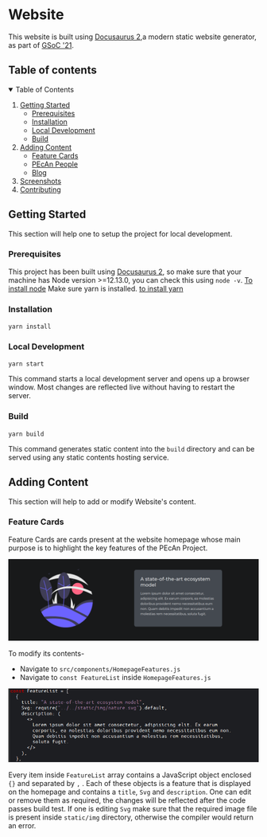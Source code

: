 # Website

This website is built using [Docusaurus 2](https://docusaurus.io/),a modern static website generator,
as part of [GSoC '21](https://summerofcode.withgoogle.com/).

## Table of contents

<details open="open">
  <summary>Table of Contents</summary>
  <ol>
    <li>
      <a href="#getting-started">Getting Started</a>
      <ul>
        <li><a href="#prerequisites">Prerequisites</a></li>
        <li><a href="#installation">Installation</a></li>
        <li><a href="#local-development">Local Development</a></li>
        <li><a href="#build">Build</a></li>
      </ul>
    </li>
       <li>
      <a href="#adding-content">Adding Content</a>
      <ul>
        <li><a href="#feature-cards">Feature Cards</a></li>
        <li><a href="#pecan-people">PEcAn People</a></li>
        <li><a href="#blog">Blog</a></li>
      </ul>
    </li>
    <li><a href="#screenshot">Screenshots</a></li>
    <li><a href="#contributing">Contributing</a></li>
  </ol>
</details>

## Getting Started

This section will help one to setup the project for local development.

### Prerequisites

This project has been built using [Docusaurus 2](https://docusaurus.io/), so make sure that your machine has Node version >=12.13.0, you can check this using `node -v`. [To install node](https://nodejs.org/en/download/)
Make sure yarn is installed. [to install yarn](https://classic.yarnpkg.com/en/docs/install/#debian-stable)

### Installation

```console
yarn install
```

### Local Development

```console
yarn start
```

This command starts a local development server and opens up a browser window. Most changes are reflected live without having to restart the server.

### Build

```console
yarn build
```

This command generates static content into the `build` directory and can be served using any static contents hosting service.

## Adding Content

This section will help to add or modify Website's content. 

### Feature Cards

Feature Cards are cards present at the website homepage whose main purpose is to highlight the key features of the PEcAn Project.

![Feature Card](screenshots/featureCard.png)

To modify its contents-
 - Navigate to `src/components/HomepageFeatures.js`
 - Navigate to `const FeatureList` inside `HomepageFeatures.js`

![FeatureList](screenshots/FeatureList.png)
 
 Every item inside `FeatureList` array contains a JavaScript object enclosed `{}` and separated by `,` . Each of these objects is a feature that is displayed on the homepage and contains a `title`, `Svg` and `description`. One can edit or remove them as required, the changes will be reflected after the code passes build test. If one is editing `Svg` make sure that the required image file is present inside `static/img` directory, otherwise the compiler would return an error. 